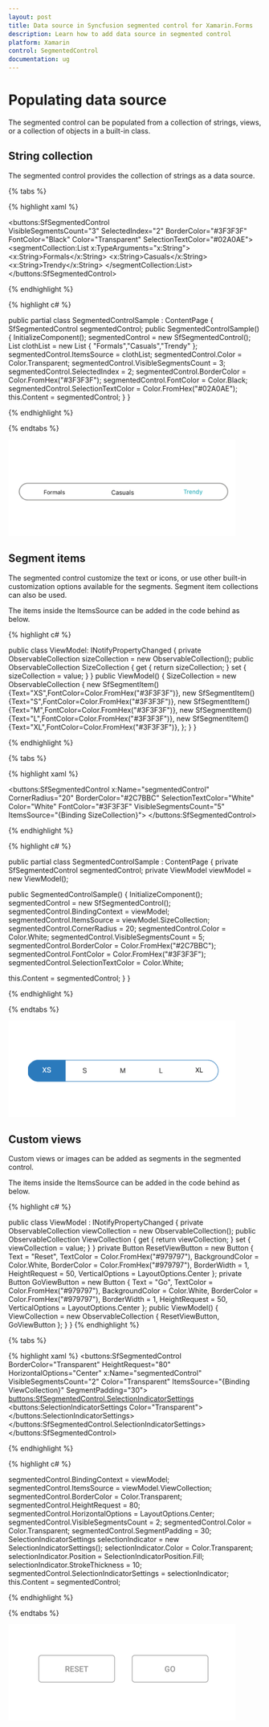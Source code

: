 ```yaml
---
layout: post
title: Data source in Syncfusion segmented control for Xamarin.Forms
description: Learn how to add data source in segmented control
platform: Xamarin
control: SegmentedControl
documentation: ug
---
```


# Populating data source

The segmented control can be populated from a collection of strings, views, or a collection of objects in a built-in class.

## String collection

The segmented control provides the collection of strings as a data source.

{% tabs %}

{% highlight xaml %}

<buttons:SfSegmentedControl  
    VisibleSegmentsCount="3"
    SelectedIndex="2"
    BorderColor="#3F3F3F"
    FontColor="Black"
    Color="Transparent"
    SelectionTextColor="#02A0AE"> 
<segmentCollection:List x:TypeArguments="x:String">
<x:String>Formals</x:String>
<x:String>Casuals</x:String>
<x:String>Trendy</x:String>
</segmentCollection:List>
</buttons:SfSegmentedControl>

{% endhighlight %}

{% highlight c# %}

public partial class SegmentedControlSample : ContentPage
{
SfSegmentedControl segmentedControl;
public SegmentedControlSample()
{
InitializeComponent();
segmentedControl = new SfSegmentedControl();
List<String> clothList = new List<String>
{
    "Formals","Casuals","Trendy"
};
segmentedControl.ItemsSource = clothList;
segmentedControl.Color = Color.Transparent;
segmentedControl.VisibleSegmentsCount = 3;
segmentedControl.SelectedIndex = 2;
segmentedControl.BorderColor = Color.FromHex("#3F3F3F");
segmentedControl.FontColor = Color.Black;
segmentedControl.SelectionTextColor = Color.FromHex("#02A0AE");
this.Content = segmentedControl;
}
}

{% endhighlight %}

{% endtabs %}

![](images/Data-source/Xamarin_Forms_string.png)

## Segment items

The segmented control customize the text or icons, or use other built-in customization options available for the segments. Segment item collections can also be used.

The items inside the ItemsSource can be added in the code behind as below.

{% highlight c# %}

public class ViewModel: INotifyPropertyChanged
{
private ObservableCollection<SfSegmentItem> sizeCollection = new ObservableCollection<SfSegmentItem>();
public ObservableCollection<SfSegmentItem> SizeCollection
{
get { return sizeCollection; }
set { sizeCollection = value; }
}
public ViewModel()
{
SizeCollection = new ObservableCollection<SfSegmentItem>
{
new SfSegmentItem(){Text="XS",FontColor=Color.FromHex("#3F3F3F")}, 
new SfSegmentItem(){Text="S",FontColor=Color.FromHex("#3F3F3F")},
new SfSegmentItem(){Text="M",FontColor=Color.FromHex("#3F3F3F")},
new SfSegmentItem(){Text="L",FontColor=Color.FromHex("#3F3F3F")},
new SfSegmentItem(){Text="XL",FontColor=Color.FromHex("#3F3F3F")},
};
}
}

{% endhighlight %}

{% tabs %}

{% highlight xaml %}

<buttons:SfSegmentedControl 
    x:Name="segmentedControl"
    CornerRadius="20"
    BorderColor="#2C7BBC"
    SelectionTextColor="White"
    Color="White"
    FontColor="#3F3F3F"
    VisibleSegmentsCount="5"
    ItemsSource="{Binding SizeCollection}">
</buttons:SfSegmentedControl>

{% endhighlight %}

{% highlight c# %}

public partial class SegmentedControlSample : ContentPage
{
private SfSegmentedControl segmentedControl;
private ViewModel viewModel = new ViewModel();

public SegmentedControlSample()
{
InitializeComponent();
segmentedControl = new SfSegmentedControl();
segmentedControl.BindingContext = viewModel;
segmentedControl.ItemsSource = viewModel.SizeCollection;
segmentedControl.CornerRadius = 20;
segmentedControl.Color = Color.White;
segmentedControl.VisibleSegmentsCount = 5;
segmentedControl.BorderColor = Color.FromHex("#2C7BBC");
segmentedControl.FontColor = Color.FromHex("#3F3F3F");
segmentedControl.SelectionTextColor = Color.White;

this.Content = segmentedControl;
}
}

{% endhighlight %}

{% endtabs %} 

![](images/Data-source/Xamarin_Forms_SegmentItemCollection.png)    

## Custom views

Custom views or images can be added as segments in the segmented control.

The items inside the ItemsSource can be added in the code behind as below.

{% highlight c# %}

public class ViewModel : INotifyPropertyChanged
{
private ObservableCollection<View> viewCollection = new ObservableCollection<View>();
public ObservableCollection<View> ViewCollection
{
get { return viewCollection; }
set { viewCollection = value; }
}
private Button ResetViewButton = new Button
{
Text = "Reset",
TextColor = Color.FromHex("#979797"),
BackgroundColor = Color.White,
BorderColor = Color.FromHex("#979797"),
BorderWidth = 1,
HeightRequest = 50,
VerticalOptions = LayoutOptions.Center
};
private Button GoViewButton = new Button
{
Text = "Go",
TextColor = Color.FromHex("#979797"),
BackgroundColor = Color.White,
BorderColor = Color.FromHex("#979797"),
BorderWidth = 1,
HeightRequest = 50,
VerticalOptions = LayoutOptions.Center
};
public ViewModel()
{
ViewCollection = new ObservableCollection<View>
{ 
    ResetViewButton,
    GoViewButton
};
}
}
{% endhighlight %}

{% tabs %}

{% highlight xaml %}
<buttons:SfSegmentedControl
    BorderColor="Transparent" 
    HeightRequest="80"
    HorizontalOptions="Center"
    x:Name="segmentedControl"
    VisibleSegmentsCount="2"
    Color="Transparent"
    ItemsSource="{Binding ViewCollection}"
    SegmentPadding="30">
<buttons:SfSegmentedControl.SelectionIndicatorSettings>
<buttons:SelectionIndicatorSettings
    Color="Transparent">
</buttons:SelectionIndicatorSettings>
</buttons:SfSegmentedControl.SelectionIndicatorSettings>
</buttons:SfSegmentedControl>

 {% endhighlight %}

{% highlight c# %}
      
segmentedControl.BindingContext = viewModel;
segmentedControl.ItemsSource = viewModel.ViewCollection;
segmentedControl.BorderColor = Color.Transparent;
segmentedControl.HeightRequest = 80;
segmentedControl.HorizontalOptions = LayoutOptions.Center;
segmentedControl.VisibleSegmentsCount = 2;
segmentedControl.Color = Color.Transparent;
segmentedControl.SegmentPadding = 30;
SelectionIndicatorSettings selectionIndicator = new SelectionIndicatorSettings();
selectionIndicator.Color = Color.Transparent;
selectionIndicator.Position = SelectionIndicatorPosition.Fill;
selectionIndicator.StrokeThickness = 10;
segmentedControl.SelectionIndicatorSettings = selectionIndicator;
this.Content = segmentedControl;

{% endhighlight %}

{% endtabs %}

![](images/Data-source/Xamarin_Forms_ViewCollection.png)


